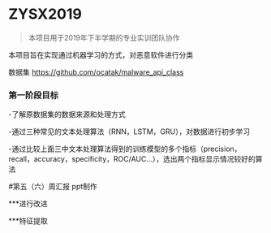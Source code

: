 # ZYSX2019

> 本项目用于2019年下半学期的专业实训团队协作

本项目旨在实现通过机器学习的方式，对恶意软件进行分类

数据集 https://github.com/ocatak/malware_api_class

### 第一阶段目标


-了解原数据集的数据来源和处理方式

-通过三种常见的文本处理算法（RNN，LSTM，GRU），对数据进行初步学习

-通过比较上面三中文本处理算法得到的训练模型的多个指标（precision，recall，accuracy，specificity，ROC/AUC...），选出两个指标显示情况较好的算法

#第五（六）周汇报 ppt制作

***进行改进

***特征提取
